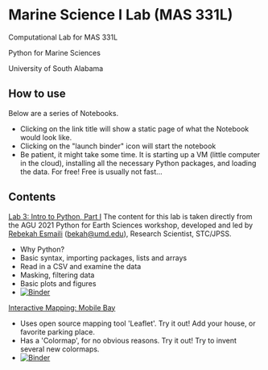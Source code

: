 # Marine Science I Lab (MAS 331L)
Computational Lab for MAS 331L 

Python for Marine Sciences

University of South Alabama

## How to use
Below are a series of Notebooks.  
- Clicking on the link title will show a static page of what the Notebook would look like.  
- Clicking on the "launch binder" icon will start the notebook
- Be patient, it might take some time.  It is starting up a VM (little computer in the cloud), installing all the necessary Python packages, and loading the data.  For free!  Free is usually not fast...


## Contents
[Lab 3: Intro to Python, Part I](Lab3_Intro_to_Python_1.ipynb)
The content for this lab is taken directly from the AGU 2021 Python for Earth Sciences workshop, developed and led by [Rebekah Esmaili](http://www.rebekahesmaili.com) (bekah@umd.edu), Research Scientist, STC/JPSS.
- Why Python?
- Basic syntax, importing packages, lists and arrays
- Read in a CSV and examine the data
- Masking, filtering data
- Basic plots and figures 
- [![Binder](https://mybinder.org/badge_logo.svg)](https://mybinder.org/v2/gh/l3-hpc/intro-computational-marine-sciences.git/main?labpath=Lab3_Intro_to_Python_1.ipynb)



[Interactive Mapping: Mobile Bay](Mobile.ipynb)
- Uses open source mapping tool 'Leaflet'.  Try it out!  Add your house, or favorite parking place.
- Has a 'Colormap', for no obvious reasons. Try it out!  Try to invent several new colormaps.   
- [![Binder](https://mybinder.org/badge_logo.svg)](https://mybinder.org/v2/gh/l3-hpc/intro-computational-marine-sciences.git/main?labpath=Mobile.ipynb)
